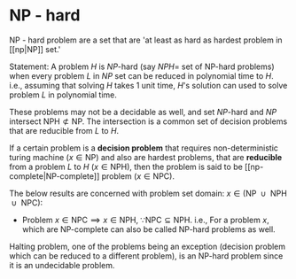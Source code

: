 # NP - hard
NP - hard problem are a set that are 'at least as hard as hardest problem in [[np|NP]] set.'

Statement:
A problem $H$ is $NP$-hard (say $NPH$= set of NP-hard problems) when every problem $L$ in $NP$ set can be reduced in polynomial time to $H$.
i.e., assuming that solving $H$ takes 1 unit time, $H$'s solution can used to solve problem $L$ in polynomial time.

These problems may not be a decidable as well, and set $NP$-hard and $NP$ intersect $\text{NPH}\not\subset\text{NP}$. The intersection is a common set of decision problems that are reducible from $L$ to $H$.

If a certain problem is a **decision problem** that requires non-deterministic turing machine ($x\in \text{NP}$) and also are hardest problems, that are **reducible** from a problem $L$ to $H$ ($x\in \text{NPH}$), then the problem is said to be [[np-complete|NP-complete]] problem ($x \in \text{NPC}$).

The below results are concerned with problem set domain: 
$x\in(\text{NP }\cup\text{ NPH }\cup\text{ NPC})$:
- Problem $x\in \text{NPC} \implies x\in \text{NPH},\ \because \text{NPC}\subseteq\text{NPH}$.
i.e., For a problem $x$, which are NP-complete can also be called NP-hard problems as well. 

Halting problem, one of the problems being an exception (decision problem which can be reduced to a different problem), is an $\text{NP}$-hard problem since it is an undecidable problem.



